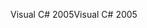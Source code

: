 <span data-ttu-id="0eee3-101">Visual C# 2005</span><span class="sxs-lookup"><span data-stu-id="0eee3-101">Visual C# 2005</span></span>